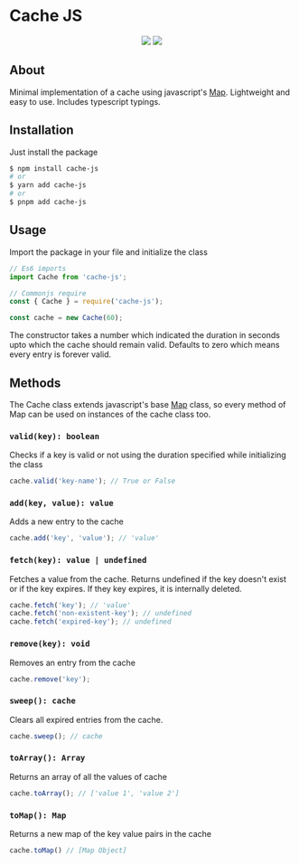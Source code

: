 # Cache JS
<div align="center"><img src="https://github.com/Yakiyo/cache-js/actions/workflows/build.yml/badge.svg"> <img src="https://github.com/Yakiyo/cache-js/actions/workflows/lint.yml/badge.svg"></div>
<!-- <div align="center">
<a href="https://gitpod.io/from-referrer/"><img src="./image/gitpod.svg" alt="Open on gitpod https://gitpod.io/from-referrer/"></a>
</div> -->

## About
Minimal implementation of a cache using javascript's [Map](https://developer.mozilla.org/en-US/docs/Web/JavaScript/Reference/Global_Objects/Map).
Lightweight and easy to use. Includes typescript typings.

## Installation
Just install the package
```bash
$ npm install cache-js
# or 
$ yarn add cache-js
# or
$ pnpm add cache-js
```

## Usage

Import the package in your file and initialize the class

```js
// Es6 imports
import Cache from 'cache-js';

// Commonjs require
const { Cache } = require('cache-js'); 

const cache = new Cache(60);
```
The constructor takes a number which indicated the duration in seconds upto which the cache should remain valid. Defaults to zero which means every entry is forever valid.

## Methods
The Cache class extends javascript's base [Map](https://developer.mozilla.org/en-US/docs/Web/JavaScript/Reference/Global_Objects/Map) class, so every method of Map can be used on instances of the cache class too.
### `valid(key): boolean`
Checks if a key is valid or not using the duration specified while initializing the class
```js
cache.valid('key-name'); // True or False
```

### `add(key, value): value`
Adds a new entry to the cache
```js
cache.add('key', 'value'); // 'value'
```

### `fetch(key): value | undefined`
Fetches a value from the cache. Returns undefined if the key doesn't exist or if the key expires. If they key expires, it is internally deleted.
```js
cache.fetch('key'); // 'value'
cache.fetch('non-existent-key'); // undefined
cache.fetch('expired-key'); // undefined
```

### `remove(key): void`
Removes an entry from the cache
```js
cache.remove('key');
```

### `sweep(): cache`
Clears all expired entries from the cache.
```js
cache.sweep(); // cache
```

### `toArray(): Array`
Returns an array of all the values of cache
```js
cache.toArray(); // ['value 1', 'value 2']
```

### `toMap(): Map`
Returns a new map of the key value pairs in the cache
```js
cache.toMap() // [Map Object]
```